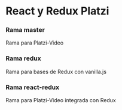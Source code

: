 # React y Redux Platzi

### Rama master

Rama para Platzi-Video

### Rama redux

Rama para bases de Redux con vanilla.js

### Rama react-redux

Rama para Platzi-Video integrada con Redux

